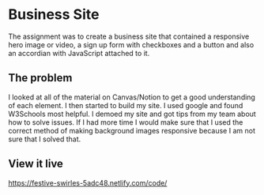 # Business Site

The assignment was to create a business site that contained a responsive hero image or video, a sign up form with checkboxes and a button and also an accordian with JavaScript attached to it. 

## The problem

I looked at all of the material on Canvas/Notion to get a good understanding of each element. I then started to build my site. I used google and found W3Schools most helpful. I demoed my site and got tips from my team about how to solve issues. If I had more time I would make sure that I used the correct method of making background images responsive because I am not sure that I solved that. 

## View it live
https://festive-swirles-5adc48.netlify.com/code/
